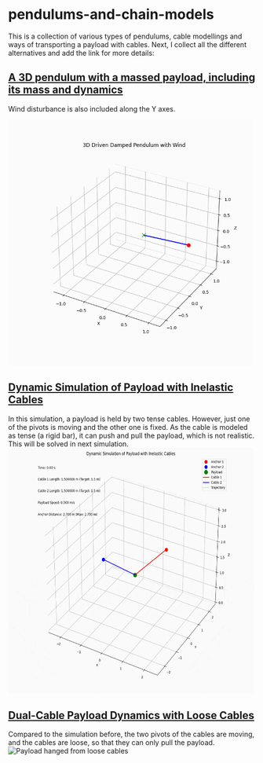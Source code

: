 # pendulums-and-chain-models
This is a collection of various types of pendulums, cable modellings and ways of transporting a payload with cables. Next, I collect all the different alternatives and add the link for more details:

## [A 3D pendulum with a massed payload, including its mass and dynamics](https://github.com/Julestevez/pendulums-and-chain-models/tree/master/Payload%20and%20inertia%20effects#1--3d-driven-damped-pendulum-with-wind-mathematical-model)
Wind disturbance is also included along the Y axes.

<img src="https://github.com/Julestevez/pendulums-and-chain-models/blob/master/Payload%20and%20inertia%20effects/1-%20pendulum_3d.gif" alt="3D pendulum with inertia and wind" width="500" height="500">

## [Dynamic Simulation of Payload with Inelastic Cables](https://github.com/Julestevez/pendulums-and-chain-models/tree/master/Payload%20and%20inertia%20effects#2--dynamic-simulation-of-payload-with-inelastic-cables-mathematical-model)
In this simulation, a payload is held by two tense cables. However, just one of the pivots is moving and the other one is fixed. As the cable is modeled as tense (a rigid bar), it can push and pull the payload, which is not realistic. This will be solved in next simulation.
<img src="https://github.com/Julestevez/pendulums-and-chain-models/blob/master/Payload%20and%20inertia%20effects/2-%20two_cables_payload_dynamics.gif" alt="Mass particle hold by two cables" width="500" height="500">

## [Dual-Cable Payload Dynamics with Loose Cables](https://github.com/Julestevez/pendulums-and-chain-models/tree/master/Payload%20and%20inertia%20effects#3--dual-cable-payload-dynamics-with-loose-cables)
Compared to the simulation before, the two pivots of the cables are moving, and the cables are loose, so that they can only pull the payload. 
<img src="https://github.com/Julestevez/pendulums-and-chain-models/blob/master/Payload%20and%20inertia%20effects/3-%20two_loose_cable_dynamics.gif" alt="Payload hanged from loose cables" width="500" height="500">
